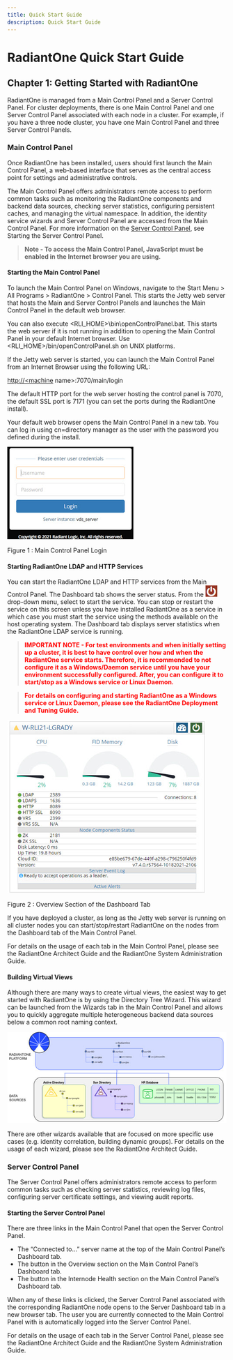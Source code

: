 ```yaml
---
title: Quick Start Guide
description: Quick Start Guide
---
```


# RadiantOne Quick Start Guide

## Chapter 1: Getting Started with RadiantOne

RadiantOne is managed from a Main Control Panel and a Server Control Panel. For cluster deployments, there is one Main Control Panel and one Server Control Panel associated with
each node in a cluster. For example, if you have a three node cluster, you have one Main
Control Panel and three Server Control Panels.

### Main Control Panel

Once RadiantOne has been installed, users should first launch the Main Control Panel, a web-based interface that serves as the central access point for settings and administrative controls.

The Main Control Panel offers administrators remote access to perform common tasks such as
monitoring the RadiantOne components and backend data sources, checking server statistics,
configuring persistent caches, and managing the virtual namespace. In addition, the identity
service wizards and Server Control Panel are accessed from the Main Control Panel. For more
information on the [Server Control Panel](#starting-the-main-control-panel), see Starting the Server Control Panel.

>**Note - To access the Main Control Panel, JavaScript must be enabled in the Internet browser you are using.**

#### Starting the Main Control Panel

To launch the Main Control Panel on Windows, navigate to the Start Menu > All Programs > RadiantOne > Control Panel. This starts the Jetty web server that hosts the Main and Server Control Panels and launches the Main Control Panel in the default web browser.

You can also execute <RLI_HOME>\bin\openControlPanel.bat. This starts the web server if it is not running in addition to opening the Main Control Panel in your default Internet browser. Use <RLI_HOME>/bin/openControlPanel.sh on UNIX platforms.

If the Jetty web server is started, you can launch the Main Control Panel from an Internet Browser using the following URL:

[http://<machine](http://<machine) name>:7070/main/login

The default HTTP port for the web server hosting the control panel is 7070, the default SSL port is 7171 (you can set the ports during the RadiantOne install).

Your default web browser opens the Main Control Panel in a new tab. You can log in using cn=directory manager as the user with the password you defined during the install.

![An image showing ](Media/Image1.jpg)

Figure 1 : Main Control Panel Login

#### Starting RadiantOne LDAP and HTTP Services

You can start the RadiantOne LDAP and HTTP services from the Main Control Panel. The Dashboard tab shows the server status. From the ![An image showing ](Media/server-start.jpg) drop-down menu, select to start the service. You can stop or restart the service on this screen unless you have installed RadiantOne as a service in which case you must start the service using the methods available on the host operating system. The Dashboard tab displays server statistics when the RadiantOne LDAP service is running.

><span style="color:red">**IMPORTANT NOTE - For test environments and when initially setting up a cluster, it is best to have control over how and when the RadiantOne service starts. Therefore, it is recommended to not configure it as a Windows/Daemon service until you have your environment successfully configured. After, you can configure it to start/stop as a Windows service or Linux Daemon.**

><span style="color:red">**For details on configuring and starting RadiantOne as a Windows service or Linux Daemon, please see the RadiantOne Deployment and Tuning Guide.**

![An image showing ](Media/Image2.jpg)

Figure 2 : Overview Section of the Dashboard Tab

If you have deployed a cluster, as long as the Jetty web server is running on all cluster nodes you can start/stop/restart RadiantOne on the nodes from the Dashboard tab of the Main Control Panel.

For details on the usage of each tab in the Main Control Panel, please see the RadiantOne Architect Guide and the RadiantOne System Administration Guide.

#### Building Virtual Views

Although there are many ways to create virtual views, the easiest way to get started with RadiantOne is by using the Directory Tree Wizard. This wizard can be launched from the Wizards tab in the Main Control Panel and allows you to quickly aggregate multiple heterogeneous backend data sources below a common root naming context.

![An image showing ](Media/Image3.jpg)

There are other wizards available that are focused on more specific use cases (e.g. identity correlation, building dynamic groups). For details on the usage of each wizard, please see the RadiantOne Architect Guide.

### Server Control Panel

The Server Control Panel offers administrators remote access to perform common tasks such
as checking server statistics, reviewing log files, configuring server certificate settings, and
viewing audit reports.

#### Starting the Server Control Panel

There are three links in the Main Control Panel that open the Server Control Panel.

- The “Connected to...” server name at the top of the Main Control Panel’s Dashboard tab.
- The button in the Overview section on the Main Control Panel’s Dashboard tab.
- The button in the Internode Health section on the Main Control Panel’s Dashboard tab.

When any of these links is clicked, the Server Control Panel associated with the corresponding RadiantOne node opens to the Server Dashboard tab in a new browser tab. The user you are currently connected to the Main Control Panel with is automatically logged into the Server Control Panel.

For details on the usage of each tab in the Server Control Panel, please see the RadiantOne Architect Guide and the RadiantOne System Administration Guide.
